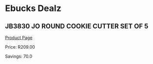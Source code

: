 
# Ebucks Dealz
## JB3830 JO ROUND COOKIE CUTTER SET OF 5
[Product Page](https://www.ebucks.com/web/shop/productSelected.do?prodId=1136070535&catId=704983235)

Price: R209.00

Savings: 70.0


	